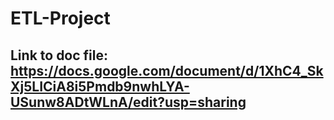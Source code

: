 # ETL-Project
## Link to doc file: https://docs.google.com/document/d/1XhC4_SkXj5LICiA8i5Pmdb9nwhLYA-USunw8ADtWLnA/edit?usp=sharing
